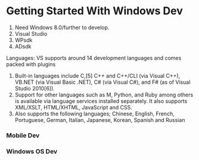 Getting Started With Windows Dev
=================================

1. Need Windows 8.0/further to develop.
2. Visual Studio
3. WPsdk
4. ADsdk

Languages: VS supports around 14 development languages and comes packed with plugins

1. Built-in languages include C,[5] C++ and C++/CLI (via Visual C++), VB.NET (via Visual Basic .NET), C# (via Visual C#), and F# (as of Visual Studio 2010[6]). 
2. Support for other languages such as M, Python, and Ruby among others is available via language services installed separately. It also supports XML/XSLT, HTML/XHTML, JavaScript and CSS.
3. Also supports the following languages; Chinese, English, French, Portuguese, German, Italian, Japanese, Korean, Spanish and Russian

### Mobile Dev

### Windows OS Dev
          

